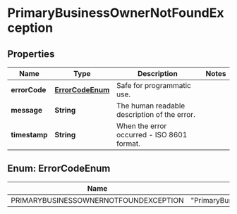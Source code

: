 

# PrimaryBusinessOwnerNotFoundException


## Properties

| Name | Type | Description | Notes |
|------------ | ------------- | ------------- | -------------|
|**errorCode** | [**ErrorCodeEnum**](#ErrorCodeEnum) | Safe for programmatic use. |  |
|**message** | **String** | The human readable description of the error. |  |
|**timestamp** | **String** | When the error occurred - ISO 8601 format. |  |



## Enum: ErrorCodeEnum

| Name | Value |
|---- | -----|
| PRIMARYBUSINESSOWNERNOTFOUNDEXCEPTION | &quot;PrimaryBusinessOwnerNotFoundException&quot; |



